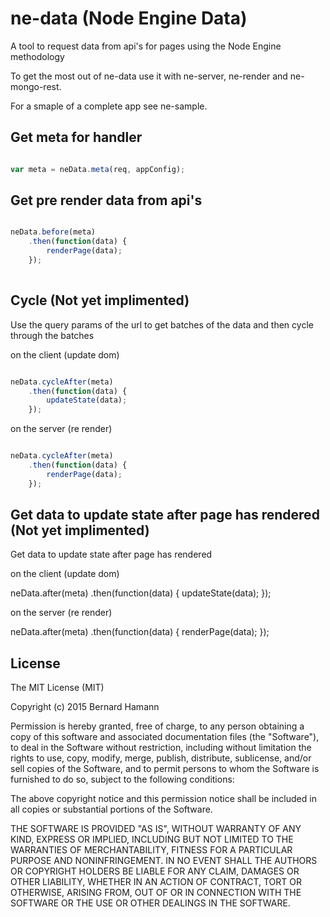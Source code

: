 # ne-data (Node Engine Data)

A tool to request data from api's for pages using the Node Engine methodology

To get the most out of ne-data use it with ne-server, ne-render and ne-mongo-rest.

For a smaple of a complete app see ne-sample.

## Get meta for handler

```js

var meta = neData.meta(req, appConfig);

```

## Get pre render data from api's 

```js

neData.before(meta)
    .then(function(data) {
        renderPage(data);
    });
    
```

## Cycle (Not yet implimented)

Use the query params of the url to get batches of the data and then cycle through the batches 

on the client (update dom)

```js 

neData.cycleAfter(meta)
    .then(function(data) {
        updateState(data);
    });

```


on the server (re render)

```js 

neData.cycleAfter(meta)
    .then(function(data) {
        renderPage(data);
    });

```

## Get data to update state after page has rendered (Not yet implimented)

Get data to update state after page has rendered

on the client (update dom)

neData.after(meta)
    .then(function(data) {
        updateState(data);
    });
    
on the server (re render)

neData.after(meta)
    .then(function(data) {
        renderPage(data);
    });


## License 

The MIT License (MIT)

Copyright (c) 2015 Bernard Hamann

Permission is hereby granted, free of charge, to any person obtaining a copy
of this software and associated documentation files (the "Software"), to deal
in the Software without restriction, including without limitation the rights
to use, copy, modify, merge, publish, distribute, sublicense, and/or sell
copies of the Software, and to permit persons to whom the Software is
furnished to do so, subject to the following conditions:

The above copyright notice and this permission notice shall be included in
all copies or substantial portions of the Software.

THE SOFTWARE IS PROVIDED "AS IS", WITHOUT WARRANTY OF ANY KIND, EXPRESS OR
IMPLIED, INCLUDING BUT NOT LIMITED TO THE WARRANTIES OF MERCHANTABILITY,
FITNESS FOR A PARTICULAR PURPOSE AND NONINFRINGEMENT. IN NO EVENT SHALL THE
AUTHORS OR COPYRIGHT HOLDERS BE LIABLE FOR ANY CLAIM, DAMAGES OR OTHER
LIABILITY, WHETHER IN AN ACTION OF CONTRACT, TORT OR OTHERWISE, ARISING FROM,
OUT OF OR IN CONNECTION WITH THE SOFTWARE OR THE USE OR OTHER DEALINGS IN
THE SOFTWARE.